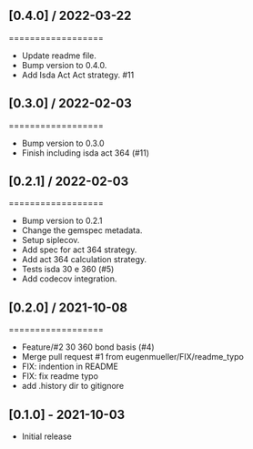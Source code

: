 
## [0.4.0] / 2022-03-22
==================

  * Update readme file.
  * Bump version to 0.4.0.
  * Add Isda Act Act strategy. #11

## [0.3.0] / 2022-02-03
==================

  * Bump version to 0.3.0
  * Finish including isda act 364 (#11)
  
## [0.2.1] / 2022-02-03
==================

  * Bump version to 0.2.1
  * Change the gemspec metadata.
  * Setup siplecov.
  * Add spec for act 364 strategy.
  * Add act 364 calculation strategy.
  * Tests isda 30 e 360 (#5)
  * Add codecov integration.

## [0.2.0] / 2021-10-08
==================

  * Feature/#2 30 360 bond basis (#4)
  * Merge pull request #1 from eugenmueller/FIX/readme_typo
  * FIX: indention in README
  * FIX: fix readme typo
  * add .history dir to gitignore

## [0.1.0] - 2021-10-03

- Initial release
